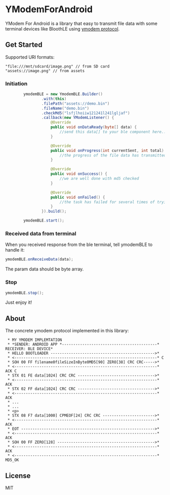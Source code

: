 # YModemForAndroid

YModem For Android is a library that easy to transmit file data with some terminal devices like BloothLE using [ymodem protocol](https://en.wikipedia.org/wiki/YMODEM). 

## Get Started

Supported URI formats:
``` 
"file:///mnt/sdcard/image.png" // from SD card
"assets://image.png" // from assets
```

### Initiation
``` java
        ymodemBLE = new YmodemBLE.Builder()
                .with(this)
                .filePath("assets://demo.bin")
                .fileName("demo.bin")
                .checkMd5("lsfjlhoiiw121241l241lgljaf")
                .callback(new YModemListener() {
                    @Override
                    public void onDataReady(byte[] data) {
                        //send this data[] to your ble component here...
                    }

                    @Override
                    public void onProgress(int currentSent, int total) {
                        //the progress of the file data has transmitted
                    }

                    @Override
                    public void onSuccess() {
                        //we are well done with md5 checked
                    }

                    @Override
                    public void onFailed() {
                        //the task has failed for several times of trying
                    }
                }).build();

        ymodemBLE.start();
```

### Received data from terminal
When you received response from the ble terminal, tell ymodemBLE to handle it:

``` java
ymodemBLE.onReceiveData(data);
```
The param data should be byte array.

### Stop
``` java
ymodemBLE.stop();
```
Just enjoy it!

## About 

The concrete ymodem protocol implemented in this library:

```
 * MY YMODEM IMPLEMTATION
 * *SENDER: ANDROID APP *------------------------------------------* RECEIVER: BLE DEVICE*
 * HELLO BOOTLOADER ---------------------------------------------->*
 * <---------------------------------------------------------------* C
 * SOH 00 FF filename0fileSizeInByte0MD5[90] ZERO[38] CRC CRC----->*
 * <---------------------------------------------------------------* ACK C
 * STX 01 FE data[1024] CRC CRC ---------------------------------->*
 * <---------------------------------------------------------------* ACK
 * STX 02 FF data[1024] CRC CRC ---------------------------------->*
 * <---------------------------------------------------------------* ACK
 * ...
 * ...
 * <p>
 * STX 08 F7 data[1000] CPMEOF[24] CRC CRC ----------------------->*
 * <---------------------------------------------------------------* ACK
 * EOT ----------------------------------------------------------->*
 * <---------------------------------------------------------------* ACK
 * SOH 00 FF ZERO[128] ------------------------------------------->*
 * <---------------------------------------------------------------* ACK
 * <---------------------------------------------------------------* MD5_OK
 ```

## License

MIT